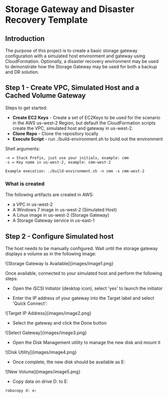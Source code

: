 # Storage Gateway and Disaster Recovery Template

## Introduction

The purpose of this project is to create a basic storage gateway configuration with a simulated host environment and gateway using CloudFormation. Optionally, a disaster recovery environment may be used to demonstrate how the Storage Gateway may be used for both a backup and DR solution.

## Step 1 - Create VPC, Simulated Host and a Cached Volume Gateway

Steps to get started:
* **Create EC2 Keys** - Create a set of EC2Keys to be used for the scenario in the AWS us-west-2 Region, but default the CloudFormation scripts create the VPC, simulated host and gateway in us-west-2.
* **Clone Repo** - Clone the repository locally
* **Execute Script** - run ./build-environment.sh to build out the environment

Shell arguments:
```
-n = Stack Prefix, just use your initials, example: cmm
-s = Key name in us-west-2, example: cmm-west-2

Example execution: ./build-environment.sh -n cmm -s cmm-west-2
```
### What is created

The following artifacts are created in AWS:

* a VPC in us-west-2
* A Windows 7 image in us-west-2 (Simulated Host)
* A Linux image in us-west-2 (Storage Gateway)
* A Storage Gateway service in us-east-1

## Step 2 - Configure Simulated host

The host needs to be manually configured. Wait until the storage gateway displays a volume as in the following image:

![Storage Gateway Is Available]{images/image1.png}

Once available, connected to your simulated host and perform the following steps:

* Open the iSCSI Initiator (desktop icon), select 'yes' to launch the initiator

* Enter the IP address of your gateway into the Target label and select 'Quick Connect':

![Target IP Address]{images/image2.png}

* Select the gateway and click the Done button

![Select Gateway]{images/image3.png}

* Open the Disk Management utility to manage the new disk and mount it

![Disk Utility]{images/image4.png}

* Once complete, the new disk should be available as E:

![New Volume]{images/image5.png}

* Copy data on drive D: to E:

```
robocopy d: e:
```
